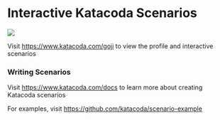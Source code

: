 # Interactive Katacoda Scenarios

[![](http://shields.katacoda.com/katacoda/goji/count.svg)](https://www.katacoda.com/goji "Get your profile on Katacoda.com")

Visit https://www.katacoda.com/goji to view the profile and interactive scenarios

### Writing Scenarios
Visit https://www.katacoda.com/docs to learn more about creating Katacoda scenarios

For examples, visit https://github.com/katacoda/scenario-example

